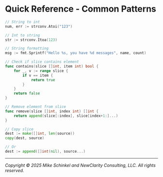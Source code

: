 # Quick Reference - Common Patterns

```go
// String to int
num, err := strconv.Atoi("123")

// Int to string
str := strconv.Itoa(123)

// String formatting
msg := fmt.Sprintf("Hello %s, you have %d messages", name, count)

// Check if slice contains element
func contains(slice []int, item int) bool {
    for _, v := range slice {
        if v == item {
            return true
        }
    }
    return false
}

// Remove element from slice
func remove(slice []int, index int) []int {
    return append(slice[:index], slice[index+1:]...)
}

// Copy slice
dest := make([]int, len(source))
copy(dest, source)

// Or
dest := append([]int(nil), source...)
```
---
*Copyright © 2025 Mike Schinkel and NewClarity Consulting, LLC. All rights reserved.*

